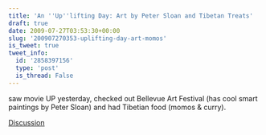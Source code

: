 ```yaml
---
title: 'An ''Up''lifting Day: Art by Peter Sloan and Tibetan Treats'
draft: true
date: 2009-07-27T03:53:30+00:00
slug: '200907270353-uplifting-day-art-momos'
is_tweet: true
tweet_info:
  id: '2858397156'
  type: 'post'
  is_thread: False
---
```




saw movie UP yesterday, checked out Bellevue Art Festival (has cool smart paintings by Peter Sloan) and had Tibetian food (momos & curry).

[Discussion](https://x.com/sytelus/status/2858397156)
